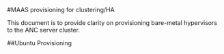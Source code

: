 #MAAS provisioning for clustering/HA

This document is to provide clarity on provisioning bare-metal hypervisors to the ANC server cluster.

##Ubuntu Provisioning

